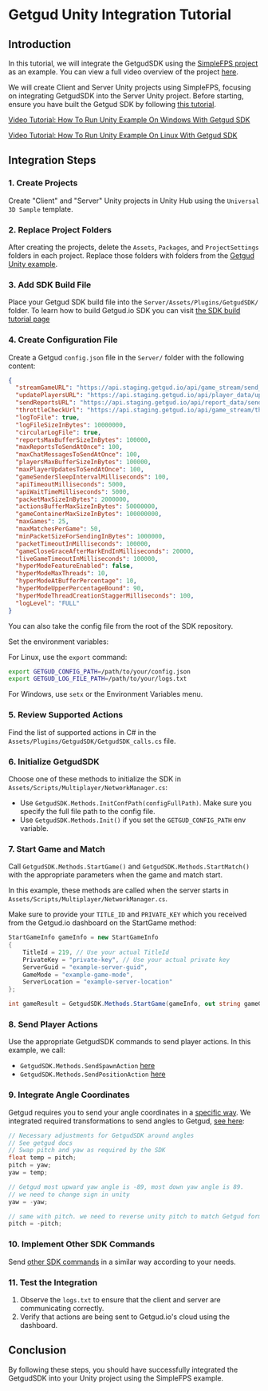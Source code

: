 # Getgud Unity Integration Tutorial

## Introduction

In this tutorial, we will integrate the GetgudSDK using the [SimpleFPS project](https://github.com/RiptideNetworking/SampleFPS) as an example. You can view a full video overview of the project [here](https://www.youtube.com/watch?v=6kWNZOFcFQw&t=664s&ab_channel=TomWeiland).

We will create Client and Server Unity projects using SimpleFPS, focusing on integrating GetgudSDK into the Server Unity project. Before starting, ensure you have built the Getgud SDK by following [this tutorial](https://github.com/getgud-io/getgud-docs/blob/main/1-Integrations/cpp-build-instructions.md#build-for-unity).

[Video Tutorial: How To Run Unity Example On Windows With Getgud SDK](https://www.youtube.com/watch?v=tyX8Oml-ReE)

[Video Tutorial: How To Run Unity Example On Linux With Getgud SDK](https://www.youtube.com/watch?v=LbeZ2FBOPTI)

## Integration Steps

### 1. Create Projects
Create "Client" and "Server" Unity projects in Unity Hub using the `Universal 3D Sample` template.

### 2. Replace Project Folders
After creating the projects, delete the `Assets`, `Packages`, and `ProjectSettings` folders in each project. Replace those folders with folders from the [Getgud Unity example](https://github.com/getgud-io/cpp-getgud-sdk-dev/tree/main/examples/unity).

### 3. Add SDK Build File
Place your Getgud SDK build file into the `Server/Assets/Plugins/GetgudSDK/` folder.
To learn how to build Getgud.io SDK you can visit [the SDK build tutorial page](https://github.com/getgud-io/getgud-docs/blob/main/1-Integrations/cpp-build-instructions.md)

### 4. Create Configuration File
Create a Getgud `config.json` file in the `Server/` folder with the following content:

```json
{
  "streamGameURL": "https://api.staging.getgud.io/api/game_stream/send_game_packet",
  "updatePlayersURL": "https://api.staging.getgud.io/api/player_data/update_players_via_sdk",
  "sendReportsURL": "https://api.staging.getgud.io/api/report_data/send_reports",
  "throttleCheckUrl": "https://api.staging.getgud.io/api/game_stream/throttle_match_check",
  "logToFile": true,
  "logFileSizeInBytes": 10000000,
  "circularLogFile": true,
  "reportsMaxBufferSizeInBytes": 100000,
  "maxReportsToSendAtOnce": 100,
  "maxChatMessagesToSendAtOnce": 100,
  "playersMaxBufferSizeInBytes": 100000,
  "maxPlayerUpdatesToSendAtOnce": 100,
  "gameSenderSleepIntervalMilliseconds": 100,
  "apiTimeoutMilliseconds": 5000,
  "apiWaitTimeMilliseconds": 5000,
  "packetMaxSizeInBytes": 2000000,
  "actionsBufferMaxSizeInBytes": 50000000,
  "gameContainerMaxSizeInBytes": 100000000,
  "maxGames": 25,
  "maxMatchesPerGame": 50,
  "minPacketSizeForSendingInBytes": 1000000,
  "packetTimeoutInMilliseconds": 100000,
  "gameCloseGraceAfterMarkEndInMilliseconds": 20000,
  "liveGameTimeoutInMilliseconds": 100000,
  "hyperModeFeatureEnabled": false,
  "hyperModeMaxThreads": 10,
  "hyperModeAtBufferPercentage": 10,
  "hyperModeUpperPercentageBound": 90,
  "hyperModeThreadCreationStaggerMilliseconds": 100,
  "logLevel": "FULL"
}
```

You can also take the config file from the root of the SDK repository.

Set the environment variables:

For Linux, use the `export` command:
```bash
export GETGUD_CONFIG_PATH=/path/to/your/config.json
export GETGUD_LOG_FILE_PATH=/path/to/your/logs.txt
```

For Windows, use `setx` or the Environment Variables menu.

### 5. Review Supported Actions
Find the list of supported actions in C# in the `Assets/Plugins/GetgudSDK/GetgudSDK_calls.cs` file.

### 6. Initialize GetgudSDK
Choose one of these methods to initialize the SDK in `Assets/Scripts/Multiplayer/NetworkManager.cs`:
- Use `GetgudSDK.Methods.InitConfPath(configFullPath)`. Make sure you specify the full file path to the config file.
- Use `GetgudSDK.Methods.Init()` if you set the `GETGUD_CONFIG_PATH` env variable.

### 7. Start Game and Match
Call `GetgudSDK.Methods.StartGame()` and `GetgudSDK.Methods.StartMatch()` with the appropriate parameters when the game and match start.

In this example, these methods are called when the server starts in `Assets/Scripts/Multiplayer/NetworkManager.cs`.

Make sure to provide your `TITLE_ID` and `PRIVATE_KEY` which you received from the Getgud.io dashboard on the StartGame method:

```csharp
StartGameInfo gameInfo = new StartGameInfo
{
    TitleId = 219, // Use your actual TitleId
    PrivateKey = "private-key", // Use your actual private key
    ServerGuid = "example-server-guid",
    GameMode = "example-game-mode",
    ServerLocation = "example-server-location"
};

int gameResult = GetgudSDK.Methods.StartGame(gameInfo, out string gameGuid);
```

### 8. Send Player Actions
Use the appropriate GetgudSDK commands to send player actions. In this example, we call:
- `GetgudSDK.Methods.SendSpawnAction` [here](https://github.com/getgud-io/cpp-getgud-sdk-dev/blob/main/examples/unity/Server/Assets/Scripts/Player.cs#L157C30-L157C45)
- `GetgudSDK.Methods.SendPositionAction` [here](https://github.com/getgud-io/cpp-getgud-sdk-dev/blob/main/examples/unity/Server/Assets/Scripts/PlayerMovement.cs#L165)

### 9. Integrate Angle Coordinates
Getgud requires you to send your angle coordinates in a [specific way](https://github.com/getgud-io/getgud-docs/blob/main/1-Integrations/getgud-sdk-angles-tutorial.md). We integrated required transformations to send angles to Getgud, [see here](https://github.com/getgud-io/cpp-getgud-sdk-dev/blob/main/examples/unity/Server/Assets/Scripts/PlayerMovement.cs#L151):

```csharp
// Necessary adjustments for GetgudSDK around angles
// See getgud docs
// Swap pitch and yaw as required by the SDK
float temp = pitch;
pitch = yaw;
yaw = temp;

// Getgud most upward yaw angle is -89, most down yaw angle is 89.
// we need to change sign in unity
yaw = -yaw;

// same with pitch. we need to reverse unity pitch to match Getgud format
pitch = -pitch;
```

### 10. Implement Other SDK Commands
Send [other SDK commands](https://github.com/getgud-io/getgud-docs/blob/main/sdk-commands.md) in a similar way according to your needs.

### 11. Test the Integration
1. Observe the `logs.txt` to ensure that the client and server are communicating correctly.
2. Verify that actions are being sent to Getgud.io's cloud using the dashboard.

## Conclusion

By following these steps, you should have successfully integrated the GetgudSDK into your Unity project using the SimpleFPS example.
